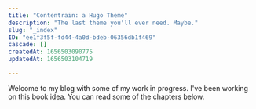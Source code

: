 ```yaml
---
title: "Contentrain: a Hugo Theme"
description: "The last theme you'll ever need. Maybe."
slug: "_index"
ID: "ee1f3f5f-fd44-4a0d-bdeb-06356db1f469"
cascade: []
createdAt: 1656503090775
updatedAt: 1656503104719

---
```

Welcome to my blog with some of my work in progress. I've been working on this book idea. You can read some of the chapters below.
